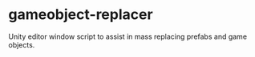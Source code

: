 # gameobject-replacer
Unity editor window script to assist in mass replacing prefabs and game objects. 
